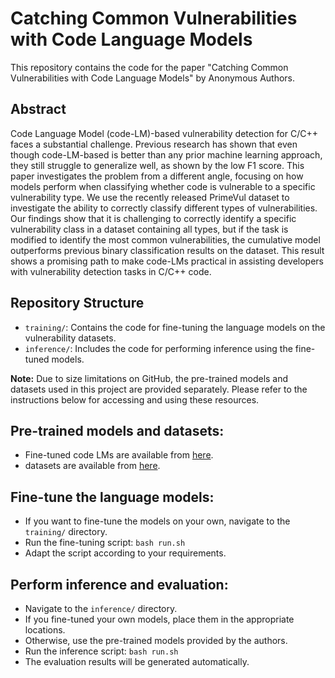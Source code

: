 # Catching Common Vulnerabilities with Code Language Models

This repository contains the code for the paper "Catching Common Vulnerabilities with Code Language Models" by Anonymous Authors.

## Abstract

Code Language Model (code-LM)-based vulnerability detection for C/C++ faces a substantial challenge. Previous research has shown that even though code-LM-based is better than any prior machine learning approach, they still struggle to generalize well, as shown by the low F1 score. This paper investigates the problem from a different angle, focusing on how models perform when classifying whether code is vulnerable to a specific vulnerability type. We use the recently released PrimeVul dataset to investigate the ability to correctly classify different types of vulnerabilities. Our findings show that it is challenging to correctly identify a specific vulnerability class in a dataset containing all types, but if the task is modified to identify the most common vulnerabilities, the cumulative model outperforms previous binary classification results on the dataset. This result shows a promising path to make code-LMs practical in assisting developers with vulnerability detection tasks in C/C++ code.

## Repository Structure

- `training/`: Contains the code for fine-tuning the language models on the vulnerability datasets.
- `inference/`: Includes the code for performing inference using the fine-tuned models.

**Note:** Due to size limitations on GitHub, the pre-trained models and datasets used in this project are provided separately. Please refer to the instructions below for accessing and using these resources.

## Pre-trained models and datasets:
- Fine-tuned code LMs are available from [here](https://drive.google.com/drive/folders/1wBVmRHghSiFXBKS2KU-CnA6wZezuFmMF?usp=sharing).
- datasets are available from [here](https://drive.google.com/drive/folders/1ki37wIXczktydHkW3Wmih852FAefatki?usp=sharing).

## Fine-tune the language models:
- If you want to fine-tune the models on your own, navigate to the `training/` directory.
- Run the fine-tuning script: `bash run.sh`
- Adapt the script according to your requirements.

## Perform inference and evaluation:
- Navigate to the `inference/` directory.
- If you fine-tuned your own models, place them in the appropriate locations.
- Otherwise, use the pre-trained models provided by the authors.
- Run the inference script: `bash run.sh`
- The evaluation results will be generated automatically.
